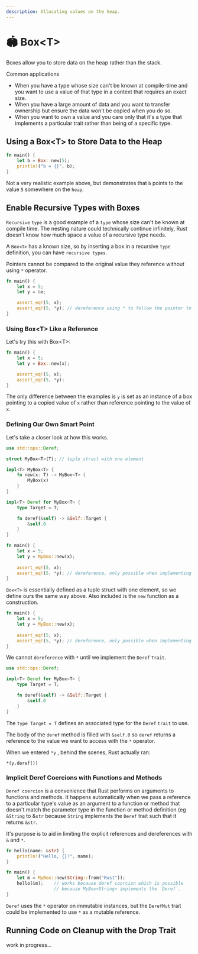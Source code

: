 ```yaml
---
description: Allocating values on the heap.
---
```


# 🏟 Box\<T>

Boxes allow you to store data on the heap rather than the stack.

Common applications

* When you have a type whose size can't be known at compile-time and you want to use a value of that type in a context that requires an exact size.
* When you have a large amount of data and you want to transfer ownership but ensure the data won't be copied when you do so.
* When you want to own a value and you care only that it's a type that implements a particular trait rather than being of a specific type.

## Using a Box\<T> to Store Data to the Heap

```rust
fn main() {
    let b = Box::new(5);
    println!("b = {}", b);
}
```

Not a very realistic example above, but demonstrates that `b` points to the value `5` somewhere on the `heap`.&#x20;

## Enable Recursive Types with Boxes

`Recursive` `type` is a good example of a `type` whose size can't be known at compile time. The nesting nature could technically continue infinitely, Rust doesn't know how much space a value of a recursive type needs.

A `Box<T>` has a known size, so by inserting a box in a recursive `type` definition, you can have `recursive types`.

Pointers cannot be compared to the original value they reference without using `*` operator.

```rust
fn main() {
    let x = 5;
    let y = &x;

    assert_eq!(5, x);
    assert_eq!(5, *y); // dereference using * to follow the pointer to the value
}

```

### Using Box\<T> Like a Reference

Let's try this with Box\<T>:

```rust
fn main() {
    let x = 5;
    let y = Box::new(x);

    assert_eq!(5, x);
    assert_eq!(5, *y);
}
```

The only difference between the examples is `y` is set as an instance of a box pointing to a copied value of `x` rather than reference pointing to the value of `x`.

### Defining Our Own Smart Point

Let's take a closer look at how this works.

```rust
use std::ops::Deref;

struct MyBox<T>(T); // tuple struct with one element

impl<T> MyBox<T> {
    fn new(x: T) -> MyBox<T> {
        MyBox(x)
    }
}

impl<T> Deref for MyBox<T> {
    type Target = T;

    fn deref(&self) -> &Self::Target {
        &self.0
    }
}

fn main() {
    let x = 5;
    let y = MyBox::new(x);
    
    assert_eq!(5, x);
    assert_eq!(5, *y); // dereference, only possible when implementing `Deref`
}
```

`Box<T>` is essentially defined as a tuple struct with one element, so we define ours the same way above. Also included is the `new` function as a construction.

```rust
fn main() {
    let x = 5;
    let y = MyBox::new(x);
    
    assert_eq!(5, x);
    assert_eq!(5, *y); // dereference, only possible when implementing `Deref`
}
```

We cannot `dereference` with `*` until we implement the `Deref` `Trait`.

```rust
use std::ops::Deref;

impl<T> Deref for MyBox<T> {
    type Target = T;

    fn deref(&self) -> &Self::Target {
        &self.0
    }
}
```

The `type Target = T` defines an associated type for the `Deref` `trait` to use.&#x20;

The body of the `deref` method is filled with `&self.0` so `deref` returns a reference to the value we want to access with the `*` operator.

When we entered `*y` , behind the scenes, Rust actually ran:

`*(y.deref())`

### Implicit Deref Coercions with Functions and Methods

`Deref coercion` is a convenience that Rust performs on arguments to functions and methods. It happens automatically when we pass a reference to a particular type's value as an argument to a function or method that doesn't match the parameter type in the function or method definition (eg `&String` to &`str` because `String` implements the `Deref` trait such that it returns `&str`.&#x20;

It's purpose is to aid in limiting the explicit references and dereferences with `&` and `*`.

```rust
fn hello(name: &str) {
    println!("Hello, {}!", name);
}

fn main() {
    let m = MyBox::new(String::from("Rust")); 
    hello(&m);    // works because deref coorcion which is possible
                  // because MyBox<String> implements the `Deref`.
}
```

`Deref` uses the `*` operator on immutable instances, but the `DerefMut` trait could be implemented to use `*` as a mutable reference.

## Running Code on Cleanup with the Drop Trait

work in progress...
